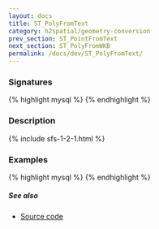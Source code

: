 ```yaml
---
layout: docs
title: ST_PolyFromText
category: h2spatial/geometry-conversion
prev_section: ST_PointFromText
next_section: ST_PolyFromWKB
permalink: /docs/dev/ST_PolyFromText/
---
```


### Signatures

{% highlight mysql %}
{% endhighlight %}

### Description



{% include sfs-1-2-1.html %}

### Examples

{% highlight mysql %}
{% endhighlight %}

##### See also

* <a href="https://github.com/irstv/H2GIS/blob/master/h2spatial/src/main/java/org/h2gis/h2spatial/internal/function/spatial/convert/ST_PolyFromText.java" target="_blank">Source code</a>
